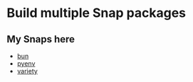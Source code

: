 # Build multiple Snap packages

## My Snaps here

- [bun](https://bun.sh/)
- [pyenv](https://github.com/pyenv/pyenv)
- [variety](https://peterlevi.com/variety/)